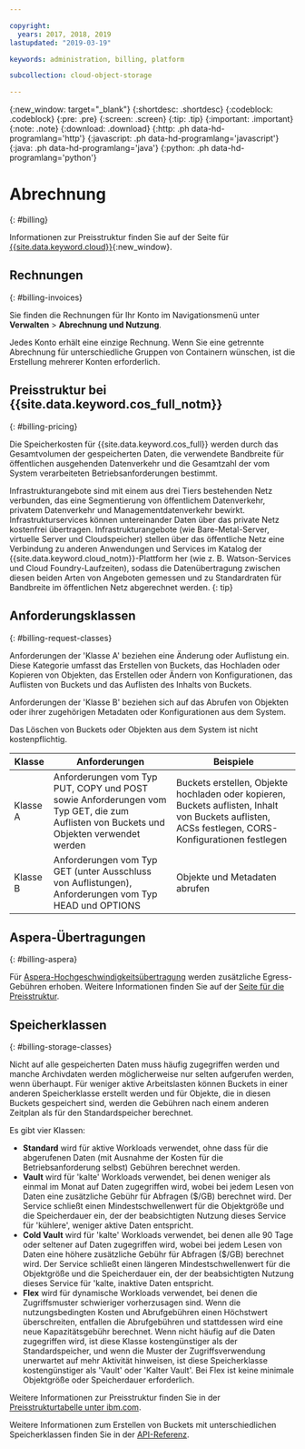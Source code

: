 ```yaml
---

copyright:
  years: 2017, 2018, 2019
lastupdated: "2019-03-19"

keywords: administration, billing, platform

subcollection: cloud-object-storage

---
```

{:new_window: target="_blank"}
{:shortdesc: .shortdesc}
{:codeblock: .codeblock}
{:pre: .pre}
{:screen: .screen}
{:tip: .tip}
{:important: .important}
{:note: .note}
{:download: .download} 
{:http: .ph data-hd-programlang='http'} 
{:javascript: .ph data-hd-programlang='javascript'} 
{:java: .ph data-hd-programlang='java'} 
{:python: .ph data-hd-programlang='python'}

# Abrechnung
{: #billing}

Informationen zur Preisstruktur finden Sie auf der Seite für [{{site.data.keyword.cloud}}](https://www.ibm.com/cloud/object-storage#s3api){:new_window}.

## Rechnungen
{: #billing-invoices}

Sie finden die Rechnungen für Ihr Konto im Navigationsmenü unter **Verwalten** > **Abrechnung und Nutzung**.

Jedes Konto erhält eine einzige Rechnung. Wenn Sie eine getrennte Abrechnung für unterschiedliche Gruppen von Containern wünschen, ist die Erstellung mehrerer Konten erforderlich.

## Preisstruktur bei {{site.data.keyword.cos_full_notm}}
{: #billing-pricing}

Die Speicherkosten für {{site.data.keyword.cos_full}} werden durch das Gesamtvolumen der gespeicherten Daten, die verwendete Bandbreite für öffentlichen ausgehenden Datenverkehr und die Gesamtzahl der vom System verarbeiteten Betriebsanforderungen bestimmt.

Infrastrukturangebote sind mit einem aus drei Tiers bestehenden Netz verbunden, das eine Segmentierung von öffentlichem Datenverkehr, privatem Datenverkehr und Managementdatenverkehr bewirkt. Infrastrukturservices können untereinander Daten über das private Netz kostenfrei übertragen. Infrastrukturangebote (wie Bare-Metal-Server, virtuelle Server und Cloudspeicher) stellen über das öffentliche Netz eine Verbindung zu anderen Anwendungen und Services im Katalog der {{site.data.keyword.cloud_notm}}-Plattform her (wie z. B. Watson-Services und Cloud Foundry-Laufzeiten), sodass die Datenübertragung zwischen diesen beiden Arten von Angeboten gemessen und zu Standardraten für Bandbreite im öffentlichen Netz abgerechnet werden.
{: tip}

## Anforderungsklassen
{: #billing-request-classes}

Anforderungen der 'Klasse A' beziehen eine Änderung oder Auflistung ein. Diese Kategorie umfasst das Erstellen von Buckets, das Hochladen oder Kopieren von Objekten, das Erstellen oder Ändern von Konfigurationen, das Auflisten von Buckets und das Auflisten des Inhalts von Buckets.

Anforderungen der 'Klasse B' beziehen sich auf das Abrufen von Objekten oder ihrer zugehörigen Metadaten oder Konfigurationen aus dem System.

Das Löschen von Buckets oder Objekten aus dem System ist nicht kostenpflichtig.

| Klasse | Anforderungen | Beispiele |
|--- |--- |--- |
| Klasse A | Anforderungen vom Typ PUT, COPY und POST sowie Anforderungen vom Typ GET, die zum Auflisten von Buckets und Objekten verwendet werden | Buckets erstellen, Objekte hochladen oder kopieren, Buckets auflisten, Inhalt von Buckets auflisten, ACSs festlegen, CORS-Konfigurationen festlegen |
| Klasse B | Anforderungen vom Typ GET (unter Ausschluss von Auflistungen), Anforderungen vom Typ HEAD und OPTIONS | Objekte und Metadaten abrufen |

## Aspera-Übertragungen
{: #billing-aspera}

Für [Aspera-Hochgeschwindigkeitsübertragung](/docs/services/cloud-object-storage/basics?topic=cloud-object-storage-aspera) werden zusätzliche Egress-Gebühren erhoben. Weitere Informationen finden Sie auf der [Seite für die Preisstruktur](https://www.ibm.com/cloud/object-storage#s3api).

## Speicherklassen
{: #billing-storage-classes}

Nicht auf alle gespeicherten Daten muss häufig zugegriffen werden und manche Archivdaten werden möglicherweise nur selten aufgerufen werden, wenn überhaupt. Für weniger aktive Arbeitslasten können Buckets in einer anderen Speicherklasse erstellt werden und für Objekte, die in diesen Buckets gespeichert sind, werden die Gebühren nach einem anderen Zeitplan als für den Standardspeicher berechnet.

Es gibt vier Klassen:

*  **Standard** wird für aktive Workloads verwendet, ohne dass für die abgerufenen Daten (mit Ausnahme der Kosten für die Betriebsanforderung selbst) Gebühren berechnet werden.
*  **Vault** wird für 'kalte' Workloads verwendet, bei denen weniger als einmal im Monat auf Daten zugegriffen wird, wobei bei jedem Lesen von Daten eine zusätzliche Gebühr für Abfragen ($/GB) berechnet wird. Der Service schließt einen Mindestschwellenwert für die Objektgröße und die Speicherdauer ein, der der beabsichtigten Nutzung dieses Service für 'kühlere', weniger aktive Daten entspricht.
*  **Cold Vault** wird für 'kalte' Workloads verwendet, bei denen alle 90 Tage oder seltener auf Daten zugegriffen wird, wobei bei jedem Lesen von Daten eine höhere zusätzliche Gebühr für Abfragen ($/GB) berechnet wird. Der Service schließt einen längeren Mindestschwellenwert für die Objektgröße und die Speicherdauer ein, der der beabsichtigten Nutzung dieses Service für 'kalte, inaktive Daten entspricht.
*  **Flex** wird für dynamische Workloads verwendet, bei denen die Zugriffsmuster schwieriger vorherzusagen sind. Wenn die nutzungsbedingten Kosten und Abrufgebühren einen Höchstwert überschreiten, entfallen die Abrufgebühren und stattdessen wird eine neue Kapazitätsgebühr berechnet. Wenn nicht häufig auf die Daten zugegriffen wird, ist diese Klasse kostengünstiger als der Standardspeicher, und wenn die Muster der Zugriffsverwendung unerwartet auf mehr Aktivität hinweisen, ist diese Speicherklasse kostengünstiger als 'Vault' oder 'Kalter Vault'. Bei Flex ist keine minimale Objektgröße oder Speicherdauer erforderlich.

Weitere Informationen zur Preisstruktur finden Sie in der [Preisstrukturtabelle unter ibm.com](https://www.ibm.com/cloud/object-storage#s3api).

Weitere Informationen zum Erstellen von Buckets mit unterschiedlichen Speicherklassen finden Sie in der [API-Referenz](/docs/services/cloud-object-storage/api-reference?topic=cloud-object-storage-compatibility-api-bucket-operations#compatibility-api-storage-class).
